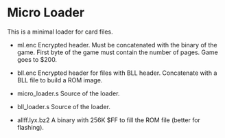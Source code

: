 # Micro Loader

This is a minimal loader for card files.

* ml.enc
  Encrypted header. Must be concatenated with the binary of the game.
  First byte of the game must contain the number of pages. Game goes to $200.

* bll.enc
  Encrypted header for files with BLL header. Concatenate with a BLL file to build a ROM image.

* micro_loader.s
  Source of the loader.

* bll_loader.s
  Source of the loader.

* allff.lyx.bz2
  A binary with 256K $FF to fill the ROM file (better for flashing).
